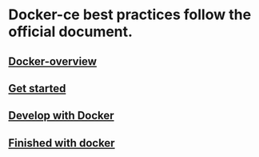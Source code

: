 # Docker-ce best practices follow the official document.

## [Docker-overview](./Docker-overview.md)

## [Get started](./Docker-getstarted.md)

## [Develop with Docker](./Docker-develop-with-Docker.md)

## [Finished with docker](./Finished-with-docker.md)
